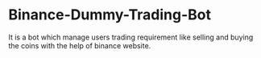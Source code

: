 # Binance-Dummy-Trading-Bot
It is a bot which manage users trading requirement like selling and buying the coins with the help of binance website.
